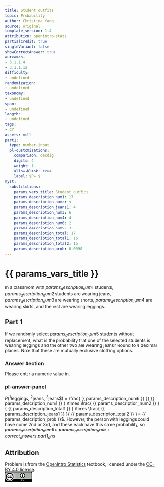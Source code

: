 ```yaml
---
title: Student outfits
topic: Probability
author: Christina Yang
source: original
template_version: 1.4
attribution: openintro-stats
partialCredit: true
singleVariant: false
showCorrectAnswer: true
outcomes:
- 3.1.1.4
- 3.1.1.12
difficulty:
- undefined
randomization:
- undefined
taxonomy:
- undefined
span:
- undefined
length:
- undefined
tags:
- CY
assets: null
part1:
  type: number-input
  pl-customizations:
    comparison: decdig
    digits: 4
    weight: 1
    allow-blank: true
    label: $P= $
myst:
  substitutions:
    params_vars_title: Student outfits
    params_description_num1: 17
    params_description_num2: 5
    params_description_jeans1: 4
    params_description_num3: 6
    params_description_num4: 4
    params_description_num6: 2
    params_description_num5: 3
    params_description_total: 17
    params_description_total1: 16
    params_description_total2: 15
    params_description_prob: 0.0098
---
```

# {{ params_vars_title }}
In a classroom with ${{ params_description_num1 }}$ students, ${{ params_description_num2 }}$ students are wearing jeans, ${{ params_description_num3 }}$ are wearing shorts, ${{ params_description_num4 }}$ are wearing skirts, and the rest are wearing leggings.

## Part 1

If we randomly select ${{ params_description_num5 }}$ students without replacement, what is the probability that one of the selected students is wearing leggings and the other two are wearing jeans? Round to 4 decimal places. Note that these are mutually exclusive clothing options.

### Answer Section

Please enter a numeric value in.

### pl-answer-panel

$P(^1$leggings, $^2$jeans, $^3$jeans$) = \frac{ {{ params_description_num6 }} }{ {{ params_description_num1 }} } \times \frac{ {{ params_description_num2 }} }{ {{ params_description_total1 }} } \times \frac{ {{ params_description_jeans1 }} }{ {{ params_description_total2 }} } = {{ params_description_prob }}$.
However, the person with leggings could have come 2nd or 3rd, and these each
have this same probability, so ${{ params_description_num5 }} \times {{ params_description_prob }} = {{ correct_answers.part1_ans }}$

## Attribution

Problem is from the [OpenIntro Statistics](https://openintro.org/book/os/) textbook, licensed under the [CC-BY 4.0 license](https://creativecommons.org/licenses/by/4.0/).<br>![Image representing the Creative Commons 4.0 BY license.](https://raw.githubusercontent.com/firasm/bits/master/by.png)